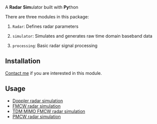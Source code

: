 
A **Radar** **Sim**ulator built with **Py**thon

There are three modules in this package:

1. `Radar`: Defines radar parameters

1. `simulator`: Simulates and generates raw time domain baseband data

1. `processing`: Basic radar signal processing

## Installation

[Contact me](https://zpeng.me/#contact) if you are interested in this module.

## Usage

- [Doppler radar simulation](https://zpeng.me/index.php/doppler-radar)
- [FMCW radar simulation](https://zpeng.me/index.php/fmcw-radar)
- [TDM MIMO FMCW radar simulation](https://zpeng.me/index.php/tdm-mimo-fmcw-radar)
- [PMCW radar simulation](https://zpeng.me/index.php/pmcw-radar)
